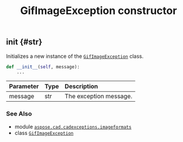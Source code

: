 ﻿---
title: GifImageException constructor
second_title: Aspose.CAD for Python via .NET API References
description: 
type: docs
weight: 10
url: /python-net/aspose.cad.cadexceptions.imageformats/gifimageexception/__init__/
is_root: false
---

## __init__ {#str}

Initializes a new instance of the [`GifImageException`](/cad/python-net/aspose.cad.cadexceptions.imageformats/gifimageexception) class.



```python
def __init__(self, message):
    ...
```


| Parameter | Type | Description |
| :- | :- | :- |
| message | str | The exception message. |



### See Also
* module [`aspose.cad.cadexceptions.imageformats`](../../)
* class [`GifImageException`](/cad/python-net/aspose.cad.cadexceptions.imageformats/gifimageexception)
